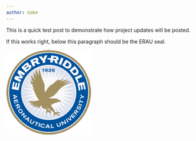 ```yaml
---
author: Gabe
---
```


This is a quick test post to demonstrate how project updates will be posted.

If this works right, below this paragraph should be the ERAU seal.

![ERAU Logo](Embry-Riddle_Aeronautical_University_Seal.png)